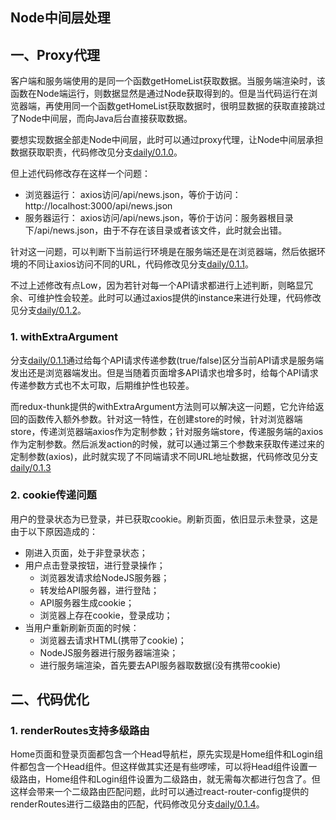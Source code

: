 Node中间层处理
---

## 一、Proxy代理

客户端和服务端使用的是同一个函数getHomeList获取数据。当服务端渲染时，该函数在Node端运行，则数据显然是通过Node获取得到的。但是当代码运行在浏览器端，再使用同一个函数getHomeList获取数据时，很明显数据的获取直接跳过了Node中间层，而向Java后台直接获取数据。

要想实现数据全部走Node中间层，此时可以通过proxy代理，让Node中间层承担数据获取职责，代码修改见分支[daily/0.1.0](https://github.com/Bian2017/ReactSSR/commit/82d16a55a23cf20148beae1916602ea3fb9e7662)。

但上述代码修改存在这样一个问题：

+ 浏览器运行： axios访问/api/news.json，等价于访问：http://localhost:3000/api/news.json
+ 服务器运行： axios访问/api/news.json，等价于访问：服务器根目录下/api/news.json，由于不存在该目录或者该文件，此时就会出错。

针对这一问题，可以判断下当前运行环境是在服务端还是在浏览器端，然后依据环境的不同让axios访问不同的URL，代码修改见分支[daily/0.1.1](https://github.com/Bian2017/ReactSSR/commit/65a9b8509c40c0895ee9d7284d33d85b54cc27d6)。

不过上述修改有点Low，因为若针对每一个API请求都进行上述判断，则略显冗余、可维护性会较差。此时可以通过axios提供的instance来进行处理，代码修改见分支[daily/0.1.2](https://github.com/Bian2017/ReactSSR/commit/1d05358173d26cbfd046e3f4bb41ca5a53161082)。

### 1. withExtraArgument

分支[daily/0.1.1](https://github.com/Bian2017/ReactSSR/commit/1d05358173d26cbfd046e3f4bb41ca5a53161082)通过给每个API请求传递参数(true/false)区分当前API请求是服务端发出还是浏览器端发出。但是当随着页面增多API请求也增多时，给每个API请求传递参数方式也不太可取，后期维护性也较差。

而redux-thunk提供的withExtraArgument方法则可以解决这一问题，它允许给返回的函数传入额外参数。针对这一特性，在创建store的时候，针对浏览器端store，传递浏览器端axios作为定制参数；针对服务端store，传递服务端的axios作为定制参数。然后派发action的时候，就可以通过第三个参数来获取传递过来的定制参数(axios)，此时就实现了不同端请求不同URL地址数据，代码修改见分支[daily/0.1.3](https://github.com/Bian2017/ReactSSR/commit/cd5aaa13f19530bc13dad03ac10fcda6bf58ad6e)

### 2. cookie传递问题

用户的登录状态为已登录，并已获取cookie。刷新页面，依旧显示未登录，这是由于以下原因造成的：

+ 刚进入页面，处于非登录状态；
+ 用户点击登录按钮，进行登录操作；
  + 浏览器发请求给NodeJS服务器；
  + 转发给API服务器，进行登陆；
  + API服务器生成cookie；
  + 浏览器上存在cookie，登录成功；
+ 当用户重新刷新页面的时候：
  + 浏览器去请求HTML(携带了cookie)；
  + NodeJS服务器进行服务器端渲染；
  + 进行服务端渲染，首先要去API服务器取数据(没有携带cookie)

## 二、代码优化

### 1. renderRoutes支持多级路由

Home页面和登录页面都包含一个Head导航栏，原先实现是Home组件和Login组件都包含一个Head组件。但这样做其实还是有些啰嗦，可以将Head组件设置一级路由，Home组件和Login组件设置为二级路由，就无需每次都进行包含了。但这样会带来一个二级路由匹配问题，此时可以通过react-router-config提供的renderRoutes进行二级路由的匹配，代码修改见分支[daily/0.1.4](https://github.com/Bian2017/ReactSSR/commit/c30b3c757161d98826c9401aeaad642822c5ee11)。
